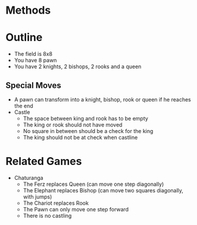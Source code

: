 # Methods


# Outline
- The field is 8x8
- You have 8 pawn
- You have 2 knights, 2 bishops, 2 rooks and a queen
## Special Moves
- A pawn can transform into a knight, bishop, rook or queen if he reaches the end
- Castle
	- The space between king and rook has to be empty
	- The king or rook should not have moved
	- No square in between should be a check for the king
	- The king should not be at check when castline

# Related Games
- Chaturanga
	- The Ferz replaces Queen (can move one step diagonally)
	- The Elephant replaces Bishop (can move two squares diagonally, with jumps)
	- The Chariot replaces Rook
	- The Pawn can only move one step forward
	- There is no castling